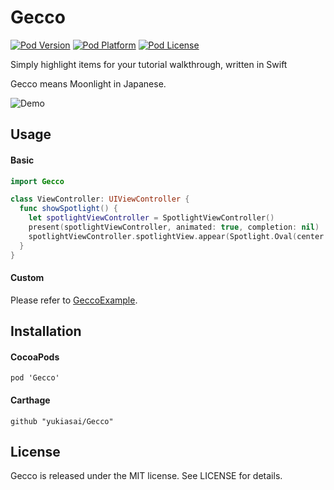 # Gecco

[![Pod Version](http://img.shields.io/cocoapods/v/Gecco.svg?style=flat)](http://cocoadocs.org/docsets/Gecco/)
[![Pod Platform](http://img.shields.io/cocoapods/p/Gecco.svg?style=flat)](http://cocoadocs.org/docsets/Gecco/)
[![Pod License](http://img.shields.io/cocoapods/l/Gecco.svg?style=flat)](http://opensource.org/licenses/MIT)

Simply highlight items for your tutorial walkthrough, written in Swift

Gecco means Moonlight in Japanese.

![Demo](https://cloud.githubusercontent.com/assets/6880730/12470510/2d1cb602-c038-11e5-8095-a2a0d77f99db.gif)

## Usage

#### Basic

``` swift
import Gecco

class ViewController: UIViewController {
  func showSpotlight() {
    let spotlightViewController = SpotlightViewController()
    present(spotlightViewController, animated: true, completion: nil)
    spotlightViewController.spotlightView.appear(Spotlight.Oval(center: CGPointMake(x: 100, y: 100), diameter: 100))
  }
}
```

#### Custom

Please refer to [GeccoExample](https://github.com/yukiasai/Gecco/tree/master/GeccoExample).

## Installation

#### CocoaPods

```
pod 'Gecco'
```
#### Carthage

```
github "yukiasai/Gecco"
```



## License

Gecco is released under the MIT license. See LICENSE for details.
